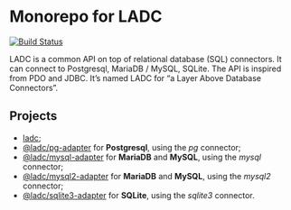 # Monorepo for LADC

[![Build Status](https://travis-ci.com/paroi-tech/ladc.svg?branch=master)](https://travis-ci.com/paroi-tech/ladc)

LADC is a common API on top of relational database (SQL) connectors. It can connect to Postgresql, MariaDB / MySQL, SQLite. The API is inspired from PDO and JDBC. It’s named LADC for “a Layer Above Database Connectors”.

## Projects

- [ladc](https://github.com/paroi-tech/ladc/tree/master/ladc);
- [@ladc/pg-adapter](https://github.com/paroi-tech/ladc/tree/master/pg-adapter) for **Postgresql**, using the _pg_ connector;
- [@ladc/mysql-adapter](https://github.com/paroi-tech/ladc/tree/master/mysql-adapter) for **MariaDB** and **MySQL**, using the _mysql_ connector;
- [@ladc/mysql2-adapter](https://github.com/paroi-tech/ladc/tree/master/mysql2-adapter) for **MariaDB** and **MySQL**, using the _mysql2_ connector;
- [@ladc/sqlite3-adapter](https://github.com/paroi-tech/ladc/tree/master/sqlite3-adapter) for **SQLite**, using the _sqlite3_ connector.
